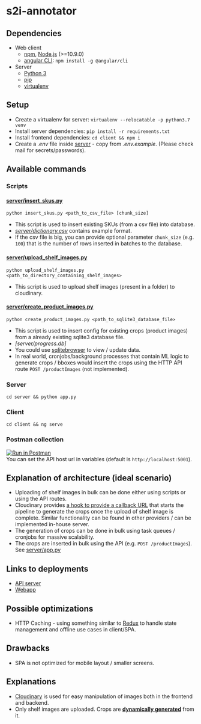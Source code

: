 # s2i-annotator

## Dependencies
- Web client
  - [npm](https://www.npmjs.com/get-npm), [Node.js](https://nodejs.org/en/) (>=10.9.0)
  - [angular CLI](https://angular.io/guide/setup-local#step-1-install-the-angular-cli): `npm install -g @angular/cli`
- Server
  - [Python 3](https://www.python.org/downloads/)
  - [pip](https://pip.pypa.io/en/stable/installing/)
  - [virtualenv](https://virtualenv.pypa.io/en/latest/installation/)


## Setup
- Create a virtualenv for server: `virtualenv --relocatable -p python3.7 venv`
- Install server dependencies: `pip install -r requirements.txt`
- Install frontend dependencies: `cd client && npm i`
- Create a *.env* file inside [server](./server/) - copy from *.env.example*. (Please check mail for secrets/passwords).


## Available commands
### Scripts
#### [server/insert_skus.py](./server/insert_skus.py)
`python insert_skus.py <path_to_csv_file> [chunk_size]`

- This script is used to insert existing SKUs (from a csv file) into database.
- *[server/dictionary.csv](./server/dictionary.csv)* contains example format.
- If the csv file is big, you can provide optional parameter `chunk_size` (e.g. `100`) that is the number of rows inserted in batches to the database.

#### [server/upload_shelf_images.py](./server/upload_shelf_images.py)
`python upload_shelf_images.py <path_to_directory_containing_shelf_images>`

- This script is used to upload shelf images (present in a folder) to cloudinary.

#### [server/create_product_images.py](./server/create_product_images.py)
`python create_product_images.py <path_to_sqlite3_database_file>`

- This script is used to insert config for existing crops (product images) from a already existing
sqlite3 database file.
- *[server/progress.db]*
- You could use [sqlitebrowser](https://sqlitebrowser.org) to view / update data.
- In real world, cronjobs/background processes that contain ML logic to generate crops / bboxes would insert the crops using the HTTP API route `POST /productImages` (not implemented).

### Server
`cd server && python app.py`

### Client
`cd client && ng serve`

### Postman collection
[![Run in Postman](https://run.pstmn.io/button.svg)](https://app.getpostman.com/run-collection/ff7875eef938e9b180f0)  
You can set the API host url in variables (default is `http://localhost:5001`).


## Explanation of architecture (ideal scenario)
- Uploading of shelf images in bulk can be done either using scripts or using the API routes.
- Cloudinary provides [a hook to provide a callback URL](https://cloudinary.com/blog/webhooks_upload_notifications_and_background_image_processing) that starts the pipeline to generate the crops once the upload of shelf image is complete. Similar functionality can be found in other providers / can be implemented in-house server.
- The generation of crops can be done in bulk using task queues / cronjobs for massive scalability.
- The crops are inserted in bulk using the API (e.g. `POST /productImages`). See [server/app.py](./server/app.py)


## Links to deployments
- [API server]()
- [Webapp]()


## Possible optimizations
- HTTP Caching - using something similar to [Redux](https://redux.js.org) to handle state management and offline use cases in client/SPA.


## Drawbacks
- SPA is not optimized for mobile layout / smaller screens.


## Explanations
- [Cloudinary](https://cloudinary.com/documentation/angular_integration#overview) is used for easy manipulation of images both in the frontend and backend.
- Only shelf images are uploaded. Crops are [**dynamically generated**](https://cloudinary.com/documentation/angular_image_manipulation#resizing_and_cropping) from it.
